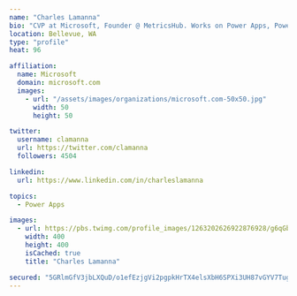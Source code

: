 ```yaml
---
name: "Charles Lamanna"
bio: "CVP at Microsoft, Founder @ MetricsHub. Works on Power Apps, Power Automate, Power Virtual Agent, Common Data Service and Dynamics 365."
location: Bellevue, WA
type: "profile"
heat: 96

affiliation:
  name: Microsoft
  domain: microsoft.com
  images:
    - url: "/assets/images/organizations/microsoft.com-50x50.jpg"
      width: 50
      height: 50

twitter:
  username: clamanna
  url: https://twitter.com/clamanna
  followers: 4504

linkedin:
  url: https://www.linkedin.com/in/charleslamanna

topics:
  - Power Apps

images:
  - url: https://pbs.twimg.com/profile_images/1263202626922876928/g6qGbHZ-_400x400.jpg
    width: 400
    height: 400
    isCached: true
    title: "Charles Lamanna"

secured: "5GRlmGfV3jbLXQuD/o1efEzjgVi2pgpkHrTX4elsXbH6SPXi3UH87vGYV7TugKiasubaF5zu0eVWk5qJeRNrl8MnO+BEZIHmg3OD7sIq3RV8f6Vaq4lDMubNNZ+pfaBFl5YnStlwrTwy5nWFPZ66AScA4BLnIoGZUEwlX47BuTXvAiTz5ygkurAUv1Dhcbj4nkXmnV6kGQtGO4oeM4tR7PuhufglTetJefS9PfjYd/+ma86MGbYtw07K+f7FKpLR3uCf93pCeQQBl4iyYQSGaFnW8vov/JvAodoqKsLBLaRqxoYid6UnI+n78hRntRc0ohK+Eya79ENf1dTG6P2lZO0FALLMLmOoKViDPmltdwLUl03NYmtwdHYhwdJgUAExWkBgUTK9G8jf2SsqFJZ++nDs5eN2GqMHuWrK3Ms7m98=;Q93qN+JZWqu5/d6dFE9eBQ=="
---
```



